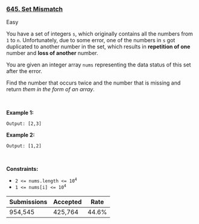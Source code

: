 ### [645. Set Mismatch](https://leetcode.com/problems/set-mismatch/description/?envType=daily-question&envId=2024-01-22)

Easy

You have a set of integers `` s ``, which originally contains all the numbers from `` 1 `` to `` n ``. Unfortunately, due to some error, one of the numbers in `` s `` got duplicated to another number in the set, which results in __repetition of one__ number and __loss of another__ number.

You are given an integer array `` nums `` representing the data status of this set after the error.

Find the number that occurs twice and the number that is missing and return _them in the form of an array_.

 

<strong class="example">Example 1:</strong>

```Input: nums = [1,2,2,4]
Output: [2,3]
```

<strong class="example">Example 2:</strong>

```Input: nums = [1,1]
Output: [1,2]
```

 

__Constraints:__

*   <code>2 <= nums.length <= 10<sup>4</sup></code>
*   <code>1 <= nums[i] <= 10<sup>4</sup></code>

| Submissions    | Accepted     | Rate   |
| -------------- | ------------ | ------ |
| 954,545 | 425,764 | 44.6% |